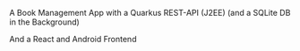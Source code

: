 A Book Management App with a Quarkus REST-API (J2EE) (and a SQLite DB in the Background)

And a React and Android Frontend